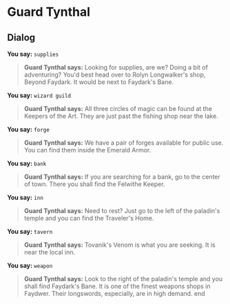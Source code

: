 # Guard Tynthal


## Dialog

**You say:** `supplies`



>**Guard Tynthal says:** Looking for supplies, are we?  Doing a bit of adventuring?  You'd best head over to Rolyn Longwalker's shop, Beyond Faydark.  It would be next to Faydark's Bane.

**You say:** `wizard guild`



>**Guard Tynthal says:** All three circles of magic can be found at the Keepers of the Art.  They are just past the fishing shop near the lake.

**You say:** `forge`



>**Guard Tynthal says:** We have a pair of forges available for public use.  You can find them inside the Emerald Armor.

**You say:** `bank`



>**Guard Tynthal says:** If you are searching for a bank, go to the center of town.  There you shall find the Felwithe Keeper.

**You say:** `inn`



>**Guard Tynthal says:** Need to rest?  Just go to the left of the paladin's temple and you can find the Traveler's Home.

**You say:** `tavern`



>**Guard Tynthal says:** Tovanik's Venom is what you are seeking.  It is near the local inn.

**You say:** `weapon`



>**Guard Tynthal says:** Look to the right of the paladin's temple and you shall find Faydark's Bane.  It is one of the finest weapons shops in Faydwer.  Their longswords, especially, are in high demand.
end